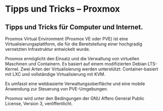 # Tipps und Tricks&nbsp;– Proxmox
Tipps und Tricks für Computer und Internet.
---
Proxmox Virtual Environment (Proxmox VE oder PVE) ist eine Virtualisierungsplattform, die für die Bereitstellung einer hochgradig vernetzten Infrastruktur entwickelt wurde.

Proxmox ermöglicht den Einsatz und die Verwaltung von virtuellen Maschinen und Containern. Es basiert auf einem modifizierten Debian LTS-Kernel. Zwei Arten der Virtualisierung werden unterstützt: Container-basiert mit LXC und vollständige Virtualisierung mit KVM.

Es umfasst eine webbasierte Verwaltungsoberfläche und eine mobile Anwendung zur Steuerung von PVE-Umgebungen.

Proxmox wird unter den Bedingungen der GNU Affero General Public License, Version 3, veröffentlicht.
